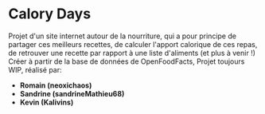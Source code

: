 # Calory Days

Projet d'un site internet autour de la nourriture, qui a pour principe de partager ces meilleurs recettes, de calculer l'apport calorique de ces repas, de retrouver une recette par rapport à une liste d'aliments (et plus à venir !)
Créer à partir de la base de données de OpenFoodFacts, Projet toujours WIP, réalisé par:
* **Romain (neoxichaos)**
* **Sandrine (sandrineMathieu68)**
* **Kevin (Kalivins)**
